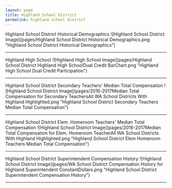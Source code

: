 ```yaml
---
layout: page
title: Highland School District
permalink: highland school district
---
```



Highland School District Historical Demographics
![Highland School District Image](pages/Highland School District Historical Demographics.png "Highland School District Historical Demographics")

___

Highland High School
![Highland High School Image](pages/Highland School District Highland High SchoolDual Credit BarChart.png "Highland High School Dual Credit Participation")

___

Highland School District Secondary Teachers' Median Total Compensation
![Highland School District Image](pages/2016-2017Median Total Compensation for Secondary TeachersAll WA School Districts With Highland Highlighted.png "Highland School District Secondary Teachers Median Total Compensation")

___

Highland School District Elem. Homeroom Teachers' Median Total Compensation
![Highland School District Image](pages/2016-2017Median Total Compensation for Elem. Homeroom TeacherAll WA School Districts With Highland Highlighted.png "Highland School District Elem Homeroom Teachers Median Total Compensation")

___

Highland School District Superintendent Compensation History
![Highland School District Image](pages/WA School District Compensation History for Highland Superintendent ConstantDollars.png "Highland School District Superintendent Compensation History")

___

